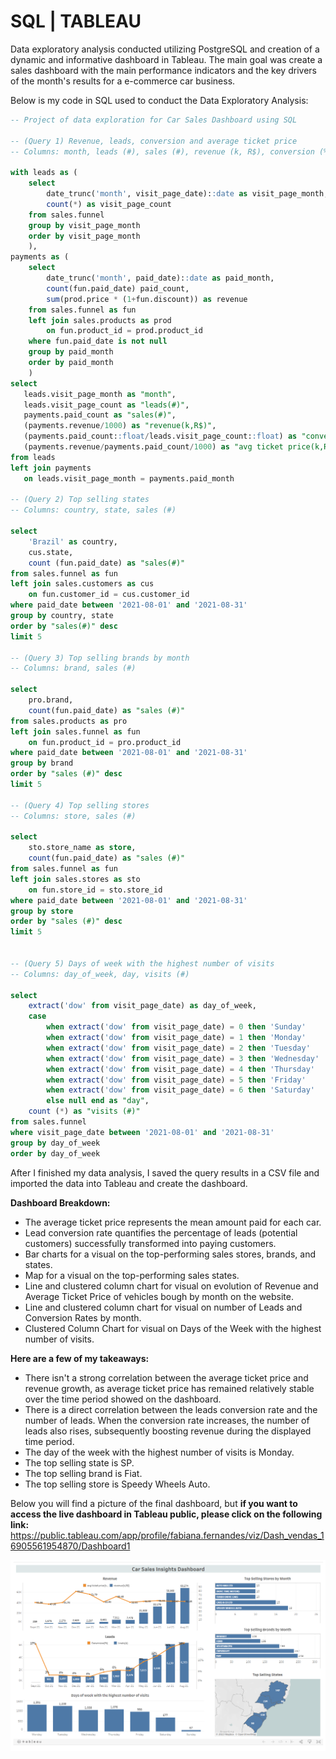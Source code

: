 # SQL | TABLEAU
Data exploratory analysis conducted utilizing PostgreSQL and creation of a dynamic and informative dashboard in Tableau. The main goal was create a sales dashboard with the main performance indicators and the key drivers of the month's results for a e-commerce car business.<br/>

Below is my code in SQL used to conduct the Data Exploratory Analysis:<br/>

```sql
-- Project of data exploration for Car Sales Dashboard using SQL

-- (Query 1) Revenue, leads, conversion and average ticket price
-- Columns: month, leads (#), sales (#), revenue (k, R$), conversion (%), avg ticket price (k, R$)

with leads as (
	select
  		date_trunc('month', visit_page_date)::date as visit_page_month,
  		count(*) as visit_page_count
	from sales.funnel 
	group by visit_page_month 
	order by visit_page_month
	),
payments as (
	select
  		date_trunc('month', paid_date)::date as paid_month,
  		count(fun.paid_date) paid_count,
  		sum(prod.price * (1+fun.discount)) as revenue
	from sales.funnel as fun
	left join sales.products as prod
  		on fun.product_id = prod.product_id
	where fun.paid_date is not null  
	group by paid_month
	order by paid_month
	)
select
   leads.visit_page_month as "month",
   leads.visit_page_count as "leads(#)",
   payments.paid_count as "sales(#)",
   (payments.revenue/1000) as "revenue(k,R$)",
   (payments.paid_count::float/leads.visit_page_count::float) as "conversion(%)",
   (payments.revenue/payments.paid_count/1000) as "avg ticket price(k,R$)"
from leads
left join payments
   on leads.visit_page_month = payments.paid_month

-- (Query 2) Top selling states
-- Columns: country, state, sales (#)

select
	'Brazil' as country,
	cus.state,
	count (fun.paid_date) as "sales(#)"
from sales.funnel as fun
left join sales.customers as cus
	on fun.customer_id = cus.customer_id
where paid_date between '2021-08-01' and '2021-08-31'
group by country, state
order by "sales(#)" desc
limit 5

-- (Query 3) Top selling brands by month
-- Columns: brand, sales (#)

select
	pro.brand,
	count(fun.paid_date) as "sales (#)"
from sales.products as pro
left join sales.funnel as fun
	on fun.product_id = pro.product_id
where paid_date between '2021-08-01' and '2021-08-31'
group by brand
order by "sales (#)" desc
limit 5

-- (Query 4) Top selling stores
-- Columns: store, sales (#)

select
	sto.store_name as store,
	count(fun.paid_date) as "sales (#)"
from sales.funnel as fun 
left join sales.stores as sto
	on fun.store_id = sto.store_id
where paid_date between '2021-08-01' and '2021-08-31'	
group by store
order by "sales (#)" desc
limit 5


-- (Query 5) Days of week with the highest number of visits 
-- Columns: day_of_week, day, visits (#)

select
	extract('dow' from visit_page_date) as day_of_week,
	case 
		when extract('dow' from visit_page_date) = 0 then 'Sunday'
		when extract('dow' from visit_page_date) = 1 then 'Monday'
		when extract('dow' from visit_page_date) = 2 then 'Tuesday'
		when extract('dow' from visit_page_date) = 3 then 'Wednesday'
		when extract('dow' from visit_page_date) = 4 then 'Thursday'
		when extract('dow' from visit_page_date) = 5 then 'Friday'
		when extract('dow' from visit_page_date) = 6 then 'Saturday'
		else null end as "day",
	count (*) as "visits (#)"
from sales.funnel
where visit_page_date between '2021-08-01' and '2021-08-31'
group by day_of_week
order by day_of_week 
```
After I finished my data analysis, I saved the query results in a CSV file and imported the data into Tableau and create the dashboard.<br/>

**Dashboard Breakdown:**
- The average ticket price represents the mean amount paid for each car.
- Lead conversion rate quantifies the percentage of leads (potential customers) successfully transformed into paying customers.
- Bar charts for a visual on the top-performing sales stores, brands, and states.
- Map for a visual on the top-performing sales states.
- Line and clustered column chart for visual on evolution of Revenue and Average Ticket Price of vehicles bough by month on the website.
- Line and clustered column chart for visual on number of Leads and Conversion Rates by month.
- Clustered Column Chart for visual on Days of the Week with the highest number of visits.<br/>

**Here are a few of my takeaways:**
- There isn't a strong correlation between the average ticket price and revenue growth, as average ticket price has remained relatively stable over the time period showed on the dashboard.
- There is a direct correlation between the leads conversion rate and the number of leads. When the conversion rate increases, the number of leads also rises, subsequently boosting revenue during the displayed time period.
- The day of the week with the highest number of visits is Monday.
- The top selling state is SP.
- The top selling brand is Fiat.
- The top selling store is Speedy Wheels Auto.<br/>	

Below you will find a picture of the final dashboard, but **if you want to access the live dashboard in Tableau public, please click on the following link:** https://public.tableau.com/app/profile/fabiana.fernandes/viz/Dash_vendas_16905561954870/Dashboard1

![alt text](https://github.com/fpfernandes/SQL_Tableau/blob/61c23545eb4529f2e7d7b48d3453a04e6a97de79/dash_tableau.PNG)

